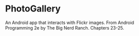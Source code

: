 # PhotoGallery
An Android app that interacts with Flickr images. From Android Programming 2e by The Big Nerd Ranch. Chapters 23-25.
